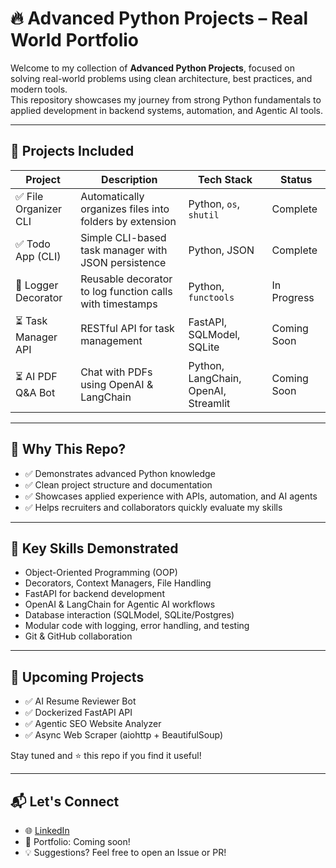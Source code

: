 # 🔥 Advanced Python Projects – Real World Portfolio

Welcome to my collection of **Advanced Python Projects**, focused on solving real-world problems using clean architecture, best practices, and modern tools.  
This repository showcases my journey from strong Python fundamentals to applied development in backend systems, automation, and Agentic AI tools.

---

## 📁 Projects Included

| Project | Description | Tech Stack | Status |
|--------|-------------|------------|--------|
| ✅ File Organizer CLI | Automatically organizes files into folders by extension | Python, `os`, `shutil` | Complete |
| ✅ Todo App (CLI) | Simple CLI-based task manager with JSON persistence | Python, JSON | Complete |
| 🔄 Logger Decorator | Reusable decorator to log function calls with timestamps | Python, `functools` | In Progress |
| ⏳ Task Manager API | RESTful API for task management | FastAPI, SQLModel, SQLite | Coming Soon |
| ⏳ AI PDF Q&A Bot | Chat with PDFs using OpenAI & LangChain | Python, LangChain, OpenAI, Streamlit | Coming Soon |

---

## 🧠 Why This Repo?

- ✅ Demonstrates advanced Python knowledge
- ✅ Clean project structure and documentation
- ✅ Showcases applied experience with APIs, automation, and AI agents
- ✅ Helps recruiters and collaborators quickly evaluate my skills

---

## 📌 Key Skills Demonstrated

- Object-Oriented Programming (OOP)
- Decorators, Context Managers, File Handling
- FastAPI for backend development
- OpenAI & LangChain for Agentic AI workflows
- Database interaction (SQLModel, SQLite/Postgres)
- Modular code with logging, error handling, and testing
- Git & GitHub collaboration

---

## 🚀 Upcoming Projects

- ✅ AI Resume Reviewer Bot
- ✅ Dockerized FastAPI API
- ✅ Agentic SEO Website Analyzer
- ✅ Async Web Scraper (aiohttp + BeautifulSoup)

Stay tuned and ⭐ this repo if you find it useful!

---

## 📬 Let's Connect

- 🌐 [LinkedIn](https://linkedin.com/in/YOUR_PROFILE)
- 🧠 Portfolio: Coming soon!
- 💡 Suggestions? Feel free to open an Issue or PR!


